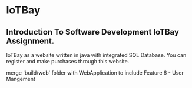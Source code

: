 # IoTBay
Introduction To Software Development IoTBay Assignment.
---
IoTBay as a website written in java with integrated SQL Database. You can register and make purchases through this website. 

merge 'build/web' folder with WebApplication to include Feature 6 - User Mangement
